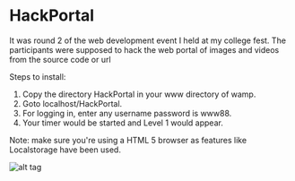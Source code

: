 HackPortal
==========

It was round 2 of the web development event I held at my college fest. The participants were supposed to hack the web portal of images and videos from the source code or url

Steps to install:
1) Copy the directory HackPortal in your www directory of wamp. 
2) Goto localhost/HackPortal.
3) For logging in, enter any username password is www88.
4) Your timer would be started and Level 1 would appear.

Note: make sure you're using a HTML 5 browser as features like Localstorage have been used.

![alt tag](https://www.dropbox.com/s/uox8klmohuw5pjh/Screenshot%20%2897%29.png)

